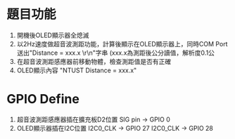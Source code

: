 # 題目功能
   1. 開機後OLED顯示器全熄滅
   2. 以2Hz速度做超音波測距功能，計算後顯示在OLED顯示器上，同時COM Port送出"Distance = xxx.x \r\n"字串
      (xxx.x為測距後公分讀值，解析度0.1公
   3. 在超音波測距感應器前移動物體，檢查測距值是否有正確
   4. OLED顯示內容      "NTUST
                    Distance = xxx.x"
# GPIO Define
   1. 超音波測距感應器插在擴充板D2位置
      SIG pin -> GPIO 0
   2. OLED顯示器插在I2C位置
      I2C0_CLK -> GPIO 27
      I2C0_CLK -> GPIO 28
